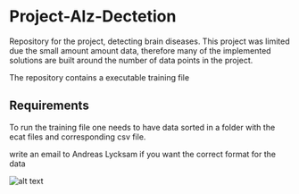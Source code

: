 # Project-Alz-Dectetion
Repository for the project, detecting brain diseases. This project was limited due the small amount amount data, therefore many of the implemented solutions are built around the number of data points in the project.

The repository contains a executable training file

## Requirements
 To run the training file one needs to have data sorted in a folder with the ecat files and corresponding csv file. 
 
 
 write an email to Andreas Lycksam if you want the correct format for the data
 
 ![alt text](https://github.com/NilsErlanson/Project-Alz-Dectetion/blob/master/csv.png)

 
